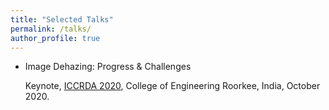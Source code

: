 ```yaml
---
title: "Selected Talks"
permalink: /talks/
author_profile: true
---
```


* Image Dehazing: Progress & Challenges

  Keynote, [ICCRDA 2020](http://iccrlab.com/index.html), College of Engineering Roorkee, India, October 2020. 
